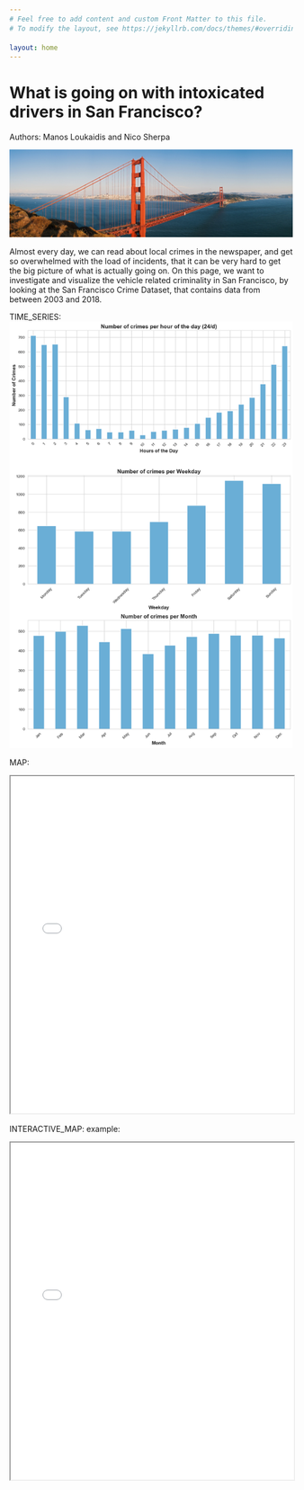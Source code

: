 ```yaml
---
# Feel free to add content and custom Front Matter to this file.
# To modify the layout, see https://jekyllrb.com/docs/themes/#overriding-theme-defaults

layout: home
---
```


<h1>What is going on with intoxicated drivers in San Francisco?</h1>

Authors: Manos Loukaidis and Nico Sherpa

![Golden Gate Bridge](assets/golden_gate.jpg)

Almost every day, we can read about local crimes in the newspaper, and get so overwhelmed with the load of incidents, that it can be very hard to get the big picture of what is actually going on. On this page, we want to investigate and visualize the vehicle related criminality in San Francisco, by looking at the San Francisco Crime Dataset, that contains data from between 2003 and 2018.

TIME_SERIES:
![Time Series](assets/time%20series%20new.png)



MAP:
<iframe src="/assets/map.html" width="100%" height="600px"></iframe>


INTERACTIVE_MAP:
example:
<iframe src="/assets/Heatmap_with_time.html" width="100%" height="600px"></iframe>